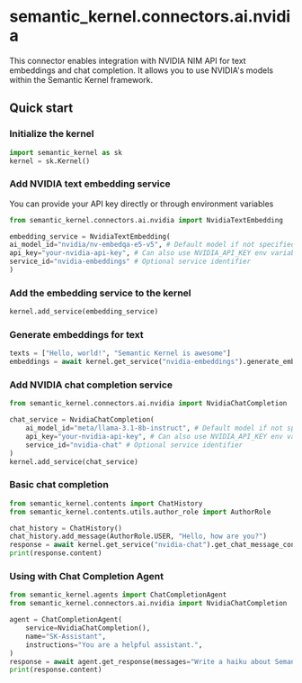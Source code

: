 # semantic_kernel.connectors.ai.nvidia

This connector enables integration with NVIDIA NIM API for text embeddings and chat completion. It allows you to use NVIDIA's models within the Semantic Kernel framework.

## Quick start

### Initialize the kernel
```python
import semantic_kernel as sk
kernel = sk.Kernel()
```

### Add NVIDIA text embedding service
You can provide your API key directly or through environment variables
```python
from semantic_kernel.connectors.ai.nvidia import NvidiaTextEmbedding

embedding_service = NvidiaTextEmbedding(
ai_model_id="nvidia/nv-embedqa-e5-v5", # Default model if not specified
api_key="your-nvidia-api-key", # Can also use NVIDIA_API_KEY env variable
service_id="nvidia-embeddings" # Optional service identifier
)
```

### Add the embedding service to the kernel
```python
kernel.add_service(embedding_service)
```

### Generate embeddings for text
```python
texts = ["Hello, world!", "Semantic Kernel is awesome"]
embeddings = await kernel.get_service("nvidia-embeddings").generate_embeddings(texts)
```

### Add NVIDIA chat completion service
```python
from semantic_kernel.connectors.ai.nvidia import NvidiaChatCompletion

chat_service = NvidiaChatCompletion(
    ai_model_id="meta/llama-3.1-8b-instruct", # Default model if not specified
    api_key="your-nvidia-api-key", # Can also use NVIDIA_API_KEY env variable
    service_id="nvidia-chat" # Optional service identifier
)
kernel.add_service(chat_service)
```

### Basic chat completion
```python
from semantic_kernel.contents import ChatHistory
from semantic_kernel.contents.utils.author_role import AuthorRole

chat_history = ChatHistory()
chat_history.add_message(AuthorRole.USER, "Hello, how are you?")
response = await kernel.get_service("nvidia-chat").get_chat_message_content(chat_history)
print(response.content)
```

### Using with Chat Completion Agent
```python
from semantic_kernel.agents import ChatCompletionAgent
from semantic_kernel.connectors.ai.nvidia import NvidiaChatCompletion

agent = ChatCompletionAgent(
    service=NvidiaChatCompletion(),
    name="SK-Assistant",
    instructions="You are a helpful assistant.",
)
response = await agent.get_response(messages="Write a haiku about Semantic Kernel.")
print(response.content)
```

